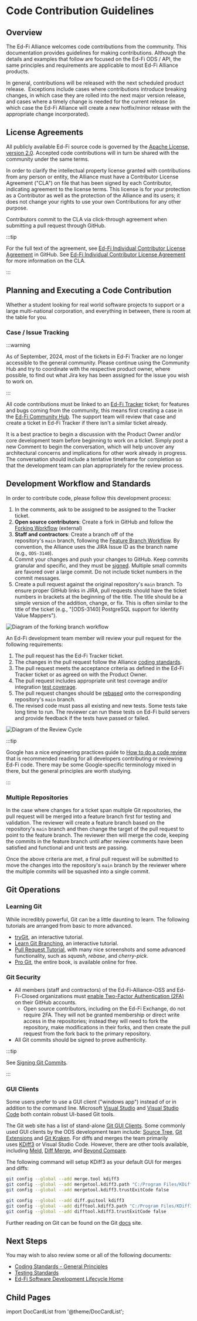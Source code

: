# Code Contribution Guidelines

## Overview

The Ed-Fi Alliance welcomes code contributions from the community. This
documentation provides guidelines for making contributions. Although the details
and examples that follow are focused on the Ed-Fi ODS / API, the same principles
and requirements are applicable to most Ed-Fi Alliance products.

In general, contributions will be released with the next scheduled product
release.  Exceptions include cases where contributions introduce breaking
changes, in which case they are rolled into the next major version release, and
cases where a timely change is needed for the current release (in which case the
Ed-Fi Alliance will create a new hotfix/minor release with the appropriate
change incorporated).

## License Agreements

All publicly available Ed-Fi source code is governed by the
[Apache License, version 2.0](https://www.apache.org/licenses/LICENSE-2.0).
Accepted code contributions will in turn be shared with the community under the
same terms.

In order to clarify the intellectual property license granted with contributions
from any person or entity, the Alliance must have a Contributor License
Agreement ("CLA") on file that has been signed by each Contributor, indicating
agreement to the license terms. This license is for your protection as a
Contributor as well as the protection of the Alliance and its users; it does not
change your rights to use your own Contributions for any other purpose.

Contributors commit to the CLA via click-through agreement when submitting a
pull request through GitHub.

:::tip

For the full text of the agreement,
see [Ed-Fi Individual Contributor License Agreement](../source-code-control-policy/)
in GitHub.
See [Ed-Fi Individual Contributor License Agreement](../source-code-control-policy/ed-fi-contributors-license-agreement)
for more information on the CLA.

:::

## Planning and Executing a Code Contribution

Whether a student looking for real world software projects to support or a large
multi-national corporation, and everything in between, there is room at the
table for you.

### Case / Issue Tracking

:::warning

As of September, 2024, most of the tickets in Ed-Fi Tracker are no longer
accessible to the general community. Please continue using the Community Hub and
try to coordinate with the respective product owner, where possible, to find out
what Jira key has been assigned for the issue you wish to work on.

:::

All code contributions must be linked to
an [Ed-Fi Tracker](https://tracker.ed-fi.org) ticket; for features and bugs
coming from the community, this means first creating a case in
the [Ed-Fi Community Hub](https://community.ed-fi.org). The support team will
review that case and create a ticket in Ed-Fi Tracker if there isn't a similar
ticket already.

It is a best practice to begin a discussion with the Product Owner and/or core
development team before beginning to work on a ticket. Simply post a new Comment
to begin the conversation, which will help uncover any architectural concerns
and implications for other work already in progress. The conversation should
include a tentative timeframe for completion so that the development team can
plan appropriately for the review process.

## Development Workflow and Standards

In order to contribute code, please follow this development process:

1. In the comments, ask to be assigned to be assigned to the Tracker ticket.
2. **Open source contributors**: Create a fork in GitHub and follow the
   [Forking Workflow](https://www.atlassian.com/git/tutorials/comparing-workflows/forking-workflow)
   (external)
3. **Staff and contractors**: Create a branch off of the
   repository's `main` branch, following the
   [Feature Branch Workflow](https://www.atlassian.com/git/tutorials/comparing-workflows/feature-branch-workflow). By
   convention, the Alliance uses the JIRA Issue ID as the branch name (e.g.,
   `ODS-3140`).
4. Commit your changes and push your changes to GitHub. Keep commits granular
   and specific, and they must be
   [signed](../source-code-control-policy/signing-git-commits). Multiple small
   commits are favored over a large commit. Do not include ticket numbers in the
   commit messages.
5. Create a pull request against the original repository's `main` branch. To
   ensure proper GitHub links in JIRA, pull requests should have the ticket
   numbers in brackets at the beginning of the title. The title should be a
   simple version of the addition, change, or fix. This is often similar to the
   title of the ticket (e.g., "\[ODS-3140\] PostgreSQL support for Identity
   Value Mappers").

![Diagram of the forking branch workflow](/img/sdlc/fork-branch-workflow.png)

An Ed-Fi development team member will review your pull request for the following
requirements:

1. The pull request has the Ed-Fi Tracker ticket.
2. The changes in the pull request follow the Alliance
   [coding standards](./coding-standards/).
3. The pull request meets the acceptance criteria as defined in the Ed-Fi
   Tracker ticket or as agreed on with the Product Owner.
4. The pull request includes appropriate unit test coverage and/or integration
   [test coverage](./testing-standards/).
5. The pull request changes should be
   [rebased](https://jeffkreeftmeijer.com/git-rebase/) onto the corresponding
   repository's `main` branch.
6. The revised code must pass all existing and new tests. Some tests take long
   time to run. The reviewer can run these tests on Ed-Fi build servers and
   provide feedback if the tests have passed or failed.

![Diagram of the Review Cycle](/img/sdlc/review-cycle.png)

:::tip

Google has a nice engineering practices guide to
[How to do a code review](https://google.github.io/eng-practices/review/reviewer/)
that is recommended reading for all developers contributing or reviewing Ed-Fi
code. There may be some Google-specific terminology mixed in there, but the
general principles are worth studying.

:::

### Multiple Repositories

In the case where changes for a ticket span multiple Git repositories, the pull
request will be merged into a feature branch first for testing and validation.
The reviewer will create a feature branch based on the
repository's `main` branch and then change the target of the pull request to
point to the feature branch. The reviewer then will merge the code, keeping the
commits in the feature branch until after review comments have been satisfied
and functional and unit tests are passing.

Once the above criteria are met, a final pull request will be submitted to move
the changes into the repository's `main` branch by the reviewer where the
multiple commits will be squashed into a single commit.

## Git Operations

### Learning Git

While incredibly powerful, Git can be a little daunting to learn. The following
tutorials are arranged from basic to more advanced.

- [tryGit](https://try.github.io/levels/1/challenges/1), an interactive
  tutorial.
- [Learn Git Branching](http://pcottle.github.io/learnGitBranching/), an
  interactive tutorial.
- [Pull Request Tutorial](https://github.com/yangsu/pull-request-tutorial), with
  many nice screenshots and some advanced functionality, such
  as *squash*, *rebase*, and *cherry-pick*.
- [Pro Git](https://git-scm.com/book/en/v2), the entire book, is available
  online for free.

### Git Security

- All members (staff and contractors) of the Ed-Fi-Alliance-OSS and Ed-Fi-Closed
  organizations must
  [enable Two-Factor Authentication (2FA)](https://docs.github.com/en/authentication/securing-your-account-with-two-factor-authentication-2fa)
  on their GitHub accounts.
  - Open source contributors, including on the Ed-Fi Exchange, do not require
    2FA. They will not be granted membership or direct write access in the
    repositories; instead they will need to fork the repository, make
    modifications in their forks, and then create the pull request from the fork
    back to the primary repository.
- All Git commits should be signed to prove authenticity.

:::tip

See [Signing Git Commits](../source-code-control-policy/signing-git-commits.md).

:::

### GUI Clients

Some users prefer to use a GUI client ("windows app") instead of or in addition
to the command line. Microsoft
[Visual Studio](https://visualstudio.microsoft.com/) and
[Visual Studio Code](https://code.visualstudio.com/) both contain robust
UI-based Git tools.

The Git web site has a list of
stand-alone [Git GUI Clients](https://git-scm.com/downloads/guis). Some commonly
used GUI clients by the ODS development team
include: [Source Tree](https://www.sourcetreeapp.com/), [Git Extensions](https://gitextensions.github.io/) and [Git Kraken](https://www.gitkraken.com/).
For diffs and merges the team primarily
uses [KDiff3](http://kdiff3.sourceforge.net/) or Visual Studio Code. However,
there are other tools available,
including [Meld](http://meldmerge.org/), [Diff Merge](http://www.diffmerge.net/),
and [Beyond Compare](https://www.scootersoftware.com/download.php).

The following command will setup KDiff3 as your default GUI for merges and
diffs:

```bash
git config --global --add merge.tool kdiff3
git config --global --add mergetool.kdiff3.path "C:/Program Files/KDiff3/kdiff3.exe"
git config --global --add mergetool.kdiff3.trustExitCode false

git config --global --add diff.guitool kdiff3
git config --global --add difftool.kdiff3.path "C:/Program Files/KDiff3/kdiff3.exe"
git config --global --add difftool.kdiff3.trustExitCode false
```

Further reading on Git can be found on the
Git [docs](https://git-scm.com/docs) site.

## Next Steps

You may wish to also review some or all of the following documents:

- [Coding Standards - General Principles](./coding-standards)
- [Testing Standards](./testing-standards)
- [Ed-Fi Software Development Lifecycle Home](../)

## Child Pages

import DocCardList from '@theme/DocCardList';

<DocCardList />
